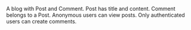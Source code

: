 A blog with Post and Comment. Post has title and content. Comment belongs to a Post. Anonymous users can view posts. Only authenticated users can create comments.
